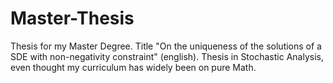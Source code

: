 # Master-Thesis
Thesis for my Master Degree. Title "On the uniqueness of the solutions of a SDE with non-negativity constraint" (english). Thesis in Stochastic Analysis, even thought my curriculum has widely been on pure Math.
